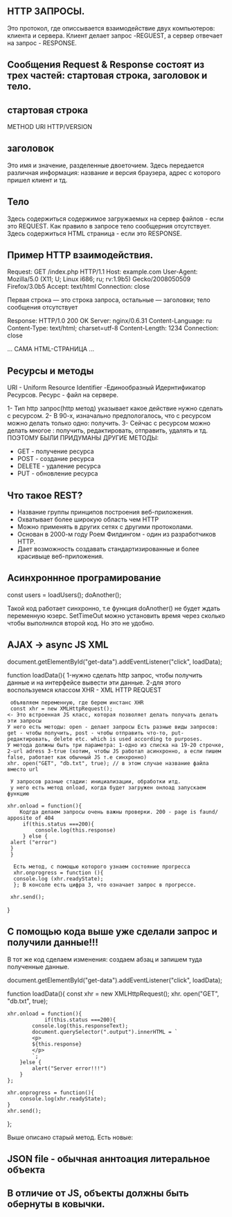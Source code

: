 ## HTTP ЗАПРОСЫ. 
Это протокол, где описсывается взаимодействие двух компьютеров: клиента и сервера. Клиент делает запрос -REGUEST, а сервер отвечает на запрос - RESPONSE. 

## Сообщения Request & Response состоят из трех частей: стартовая строка, заголовок и тело. 

## стартовая строка 
METHOD URI HTTP/VERSION

## заголовок 
Это имя и значение, разделенные двоеточием. Здесь передается различная информация: название и версия браузера, адрес с которого пришел клиент и тд. 

## Тело 
Здесь содержиться содержимое загружаемых на сервер файлов - если это REQUEST. Как правило в запросе тело сообщерния отсутствует. 
Здесь содержиться HTML страница - если это RESPONSE.

## Пример HTTP взаимодействия. 

Request:
GET /index.php HTTP/1.1
Host: example.com
User-Agent: Mozilla/5.0 (X11; U; Linux i686; ru; rv:1.9b5) Gecko/2008050509 Firefox/3.0b5
Accept: text/html
Connection: close

Первая строка — это строка запроса, остальные — заголовки; тело сообщения отсутствует

Response:
HTTP/1.0 200 OK
Server: nginx/0.6.31
Content-Language: ru
Content-Type: text/html; charset=utf-8
Content-Length: 1234
Connection: close

... САМА HTML-СТРАНИЦА ...


## Ресурсы и методы 
URI - Uniform Resource Identifier -Единообразный Идернтификатор Ресурсов. Ресурс - файл на сервере. 

1- Тип http запрос(http метод) указывает какое действие нужно сделать с ресурсом. 
2- В 90-х, изначально предпологалось, что с ресурсом можно делать только одно: получить.
3- Сейчас с ресурсом можно делать многое : получить, редактировать, отправить, удалять и тд. ПОЭТОМУ БЫЛИ ПРИДУМАНЫ ДРУГИЕ МЕТОДЫ: 
- GET - получение ресурса 
- POST - создание ресурса 
- DELETE - удаление ресурса 
- PUT - обновление ресурса 

## Что такое REST?
- Название группы принципов построения веб-приложения.
- Охватывает более широкую область чем HTTP 
- Можно применять в других сетях с другими протоколами. 
- Основан в 2000-м году Роем Филдингом - один из разработчиков HTTP. 
- Дает возможность создавать стандартизированные и более красивыце веб-приложения. 



## Асинхроннное програмирование 

const users = loadUsers(); 
 doAnother(); 

Такой код работает синхронно, т.е функция doAnother() не будет ждать переменную юзерс. SetTimeOut можно установить время через сколько чтобы выполнился второй код. Но это не удобно. 

 ## AJAX -> async JS XML 

document.getElementById("get-data").addEventListener("click", loadData);


function loadData(){
    1-нужно сделать http запрос, чтобы получить данные и на интерфейсе вывести эти данные. 
    2-для этого воспользуемся классом XHR - XML HTTP REQUEST 

     объявляем переменную, где берем инстанс XHR
     const xhr = new XMLHttpRequest(); 
    <- Это встроенная JS класс, которая позволяет делать получать делать эти запросы 
    У него есть методы: open - делает запросы Есть разные виды запросов: get - чтобы получить, post - чтобы отправить что-то, put-редактировать, delete etc. which is used according to purposes.  
    У метода должны быть три параметра: 1-одно из списка на 19-20 строчке, 2-url adress 3-true (хотим, чтобы JS работал асинхронно, а если пишем false, работает как обычный JS т.е синхронно)
    xhr. open("GET", "db.txt", true); // в этом случае название файла вместо url 

     У запросов разные стадии: инициализации, обработки итд. 
     у него есть метод onload, когда будет загружен онлоад запускаем функцию

    xhr.onload = function(){
        Кодгда делаем запросы очень важны проверки. 200 - page is faund/ apposite of 404 
         if(this.status ===200){
             console.log(this.response)
         } else {
     alert ("error")
     }
     }
      
      Есть метод, с помощью которого узнаем состояние прогресса 
      xhr.onprogress = function (){
      console.log (xhr.readyState); 
      }; В консоле есть цифра 3, что означает запрос в прогрессе. 

     xhr.send();    
 }

 ## С помощью кода выше уже сделали запрос и получили данные!!! 
 В тот же код сделаем изменения: создаем абзац и запишем туда полученные данные.

document.getElementById("get-data").addEventListener("click", loadData);


function loadData(){
       const xhr = new XMLHttpRequest(); 
       xhr. open("GET", "db.txt", true); 

    xhr.onload = function(){
                if(this.status ===200){
            console.log(this.responseText);
            document.querySelector(".output").innerHTML = `
            <p> 
            ${this.response} 
            </p>
            `; 
        }else {
            alert("Server error!!!")
        }
    };

    xhr.onprogress = function(){
        console.log(xhr.readyState); 
    }
    xhr.send();    
};

 Выше описано старый метод. Есть новые:  

## JSON file - обычная аннтоация литеральное объекта 
## В отличие от JS, объекты должны быть обернуты в ковычки. 